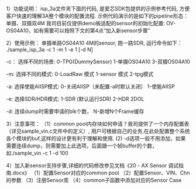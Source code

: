 
1）功能说明：
isp_3a文件夹下面的代码, 是爱芯SDK包提供的示例参考代码, 方便客户快速的理解3A整个模块的配置流程.
示例代码演示的是如下的pipeline形态：单摄、双摄双4M
我司目前仅提供demo板适配的sensor的初始化配置: OV-OS04A10，如有需要可以按照下文的第4点“加入新sensor步骤”


2）使用示例：
单摄单路OS04A10 4M的sensor, 跑一路SDR, 运行命令如下：
./sample_isp_3a -c 1 -m 1 -e 1 [-d N]

-c： 选择不同的场景:
                    0-TPG(DummySensor)
                    1-单摄OS04A10
                    3-双摄OS04A10

-m:  选择不同的模式:
                    0-LoadRaw 模式
                    1-sensor 模式
                    2-tpg模式

-a:  选择使能AIISP模式:
                    0-关闭AIISP（未配置-a时默认关闭）
                    1-使能AIISP

-e:  选择SDR/HDR模式:
                    1-SDR (默认运行SDR)
                    2-HDR 2DOL

-d:  连续dump时需要申请的blk个数， N-新增N个Frame缓存


3）注意事项：
（1）common pool内存块如何申请？我司提供了一个内存配置表（详见sample_vin.c文件中的定义）,
	 用户可根据自己的业务,在此处配置整个系统各个模块的buf,这样的设计更有利于理解和使用.
 (2) -d选项一般不用添加，如果需要连续dump，则需要加上此选项，后面跟一个帧buffer的个数，如./sample_vin -c 1 -d 100

4）加入新sensor支持步骤,详细的代码修改参见文档《20 - AX Sensor 调试指南.docx》
（1）配置Sensor对应的common pool
（2）配置Sensor、VIN、Chn的参数
（3）注册Sensor库
（4）common子函数中添加对应的Sensor Case
